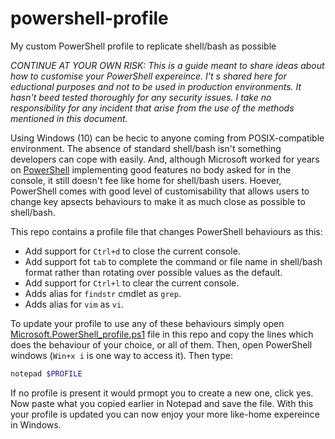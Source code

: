 # powershell-profile
My custom PowerShell profile to replicate shell/bash as possible

*CONTINUE AT YOUR OWN RISK: This is a guide meant to share ideas about how to customise your PowerShell expereince. I't s shared here for eductional purposes and not to be used in production environments. It hasn't beed tested thoroughly for any security issues. I take no responsibility for any incident that arise from the use of the methods mentioned in this document.*

Using Windows (10) can be hecic to anyone coming from POSIX-compatible environment. The absence of standard shell/bash isn't something developers can cope with easily. And, although Microsoft worked for years on [PowerShell](https://github.com/PowerShell/PowerShell) implementing good features no body asked for in the console, it still doesn't fee like home for shell/bash users. Hoever, PowerShell comes with good level of customisability that allows users to change key apsects behaviours to make it as much close as possible to shell/bash.

This repo contains a profile file that changes PowerShell behaviours as this:
* Add support for `Ctrl+d` to close the current console.
* Add support fot `tab` to complete the command or file name in shell/bash format rather than rotating over possible values as the default.
* Add support for `Ctrl+l` to clear the current console.
* Adds alias for `findstr` cmdlet as `grep`.
* Adds alias for `vim` as `vi`.

To update your profile to use any of these behaviours simply open [Microsoft.PowerShell_profile.ps1](./Microsoft.PowerShell_profile.ps1) file in this repo and copy the lines which does the behaviour of your choice, or all of them. Then, open PowerShell windows (`Win+x i` is one way to access it). Then type:
```powershell
notepad $PROFILE
```
If no profile is present it would prmopt you to create a new one, click yes. Now paste what you copied earlier in Notepad and save the file. With this your profile is updated you can now enjoy your more like-home expereince in Windows.
